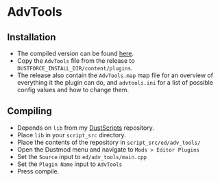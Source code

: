 # AdvTools

## Installation
- The compiled version can be found [here](https://github.com/cmann1/DustScripts/releases/latest).
- Copy the `AdvTools` file from the release to `DUSTFORCE_INSTALL_DIR/content/plugins`.
- The release also contain the `AdvTools.map` map file for an overview of everything it the plugin can do, and `advtools.ini` for a list of possible config values and how to change them.

## Compiling
- Depends on `lib` from my [DustScripts](https://github.com/cmann1/DustScripts) repository.
- Place `lib` in your `script_src` directory.
- Place the contents of the repository in `script_src/ed/adv_tools/`
- Open the Dustmod menu and navigate to `Mods > Editor Plugins`
- Set the `Source` input to `ed/adv_tools/main.cpp`
- Set the `Plugin Name` input to `AdvTools`
- Press compile.
